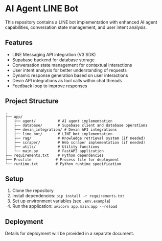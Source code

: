# AI Agent LINE Bot

This repository contains a LINE bot implementation with enhanced AI agent capabilities, conversation state management, and user intent analysis.

## Features

- LINE Messaging API integration (V3 SDK)
- Supabase backend for database storage
- Conversation state management for contextual interactions
- User intent analysis for better understanding of requests
- Dynamic response generation based on user interactions
- Devin API integrations as tool calls within chat threads
- Feedback loop to improve responses

## Project Structure

```
.
├── app/
│   ├── agent/          # AI agent implementation
│   ├── database/       # Supabase client and database operations
│   ├── devin_integration/ # Devin API integrations
│   ├── line_bot/       # LINE bot implementation
│   ├── rag/            # Knowledge retrieval system (if needed)
│   ├── scraper/        # Web scraper implementation (if needed)
│   ├── utils/          # Utility functions
│   └── main.py         # FastAPI application
├── requirements.txt    # Python dependencies
├── Procfile           # Process file for deployment
└── runtime.txt        # Python runtime specification
```

## Setup

1. Clone the repository
2. Install dependencies: `pip install -r requirements.txt`
3. Set up environment variables (see `.env.example`)
4. Run the application: `uvicorn app.main:app --reload`

## Deployment

Details for deployment will be provided in a separate document.
